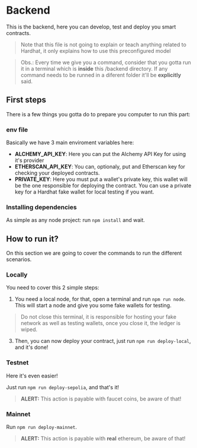 # Backend

This is the backend, here you can develop, test and deploy you smart contracts.

> Note that this file is not going to explain or teach anything related to Hardhat, it only explains how to use this preconfigured model

> Obs.: Every time we give you a command, consider that you gotta run it in a terminal which is **inside** this /backend directory. If any command needs to be runned in a diferent folder it'll be **explicitly** said.

## First steps

There is a few things you gotta do to prepare you computer to run this part:

### env file
Basically we have 3 main enviroment variables here:

- **ALCHEMY_API_KEY**: Here you can put the Alchemy API Key for using it's provider
- **ETHERSCAN_API_KEY**: You can, optionaly, put and Etherscan key for checking your deployed contracts.
- **PRIVATE_KEY**: Here you must put a wallet's private key, this wallet will be the one responsible for deploying the contract. You can use a private key for a Hardhat fake wallet for local testing if you want.

### Installing dependencies

As simple as any node project: run ```npm install``` and wait.

## How to run it?

On this section we are going to cover the commands to run the different scenarios.

### Locally

You need to cover this 2 simple steps:

1. You need a local node, for that, open a terminal and run ```npm run node```. This will start a node and give you some fake wallets for testing.

> Do not close this terminal, it is responsible for hosting your fake network as well as testing wallets, once you close it, the ledger is wiped.

3. Then, you can now deploy your contract, just run ```npm run deploy-local```, and it's done!

### Testnet

Here it's even easier!

Just run ```npm run deploy-sepolia```, and that's it!

> **ALERT:** This action is payable with faucet coins, be aware of that!

### Mainnet

Run ```npm run deploy-mainnet```.

> **ALERT:** This action is payable with **real** ethereum, be aware of that!
